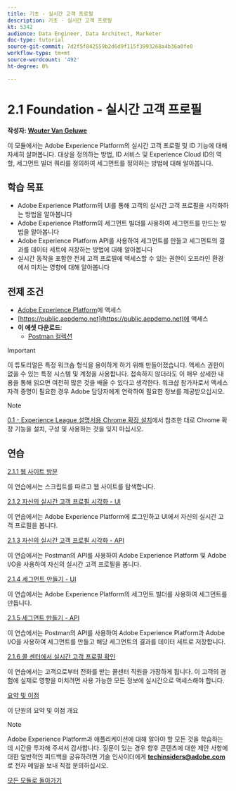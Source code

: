 ```yaml
---
title: 기초 - 실시간 고객 프로필
description: 기초 - 실시간 고객 프로필
kt: 5342
audience: Data Engineer, Data Architect, Marketer
doc-type: tutorial
source-git-commit: 7d2f5f842559b2d6d9f115f3993268a4b36a0fe0
workflow-type: tm+mt
source-wordcount: '492'
ht-degree: 0%

---
```


# 2.1 Foundation - 실시간 고객 프로필

**작성자: [Wouter Van Geluwe](https://www.linkedin.com/in/woutervangeluwe/)**

이 모듈에서는 Adobe Experience Platform의 실시간 고객 프로필 및 ID 기능에 대해 자세히 살펴봅니다. 대상을 정의하는 방법, ID 서비스 및 Experience Cloud ID의 역할, 세그먼트 빌더 쿼리를 정의하여 세그먼트를 정의하는 방법에 대해 알아봅니다.

## 학습 목표

- Adobe Experience Platform의 UI를 통해 고객의 실시간 고객 프로필을 시각화하는 방법을 알아봅니다
- Adobe Experience Platform의 세그먼트 빌더를 사용하여 세그먼트를 만드는 방법을 알아봅니다
- Adobe Experience Platform API를 사용하여 세그먼트를 만들고 세그먼트의 결과를 데이터 세트에 저장하는 방법에 대해 알아봅니다
- 실시간 동작을 포함한 전체 고객 프로필에 액세스할 수 있는 권한이 오프라인 환경에서 미치는 영향에 대해 알아봅니다

## 전제 조건

- [Adobe Experience Platform](https://experience.adobe.com/platform)에 액세스
- [https://public.aepdemo.net](https://public.aepdemo.net)에 액세스
- **이 에셋 다운로드**:
   - [Postman 컬렉션](./../../../assets/postman/postman_profile.zip)

>[!IMPORTANT]
>
>이 튜토리얼은 특정 워크숍 형식을 용이하게 하기 위해 만들어졌습니다. 액세스 권한이 없을 수 있는 특정 시스템 및 계정을 사용합니다. 접속하지 않더라도 이 매우 상세한 내용을 통해 읽으면 여전히 많은 것을 배울 수 있다고 생각한다. 워크샵 참가자로서 액세스 자격 증명이 필요한 경우 Adobe 담당자에게 연락하여 필요한 정보를 제공받으십시오.

>[!NOTE]
>
>[0.1 - Experience League 설명서용 Chrome 확장 설치](../../gettingstarted/gettingstarted/ex1.md)에서 참조한 대로 Chrome 확장 기능을 설치, 구성 및 사용하는 것을 잊지 마십시오.

## 연습

[2.1.1 웹 사이트 방문](./ex1.md)

이 연습에서는 스크립트를 따르고 웹 사이트를 탐색합니다.

[2.1.2 자신의 실시간 고객 프로필 시각화 - UI](./ex2.md)

이 연습에서는 Adobe Experience Platform에 로그인하고 UI에서 자신의 실시간 고객 프로필을 봅니다.

[2.1.3 자신의 실시간 고객 프로필 시각화 - API](./ex3.md)

이 연습에서는 Postman의 API를 사용하여 Adobe Experience Platform 및 Adobe I/O을 사용하여 자신의 실시간 고객 프로필을 봅니다.

[2.1.4 세그먼트 만들기 - UI](./ex4.md)

이 연습에서는 Adobe Experience Platform의 세그먼트 빌더를 사용하여 세그먼트를 만듭니다.

[2.1.5 세그먼트 만들기 - API](./ex5.md)

이 연습에서는 Postman의 API를 사용하여 Adobe Experience Platform과 Adobe I/O을 사용하여 세그먼트를 만들고 해당 세그먼트의 결과를 데이터 세트로 저장합니다.

[2.1.6 콜 센터에서 실시간 고객 프로필 확인](./ex6.md)

이 연습에서는 고객으로부터 전화를 받는 콜센터 직원을 가장하게 됩니다. 이 고객의 경험에 실제로 영향을 미치려면 사용 가능한 모든 정보에 실시간으로 액세스해야 합니다.

[요약 및 이점](./summary.md)

이 단원의 요약 및 이점 개요

>[!NOTE]
>
>Adobe Experience Platform과 애플리케이션에 대해 알아야 할 모든 것을 학습하는 데 시간을 투자해 주셔서 감사합니다. 질문이 있는 경우 향후 콘텐츠에 대한 제안 사항에 대한 일반적인 피드백을 공유하려면 기술 인사이더에게 **techinsiders@adobe.com**&#x200B;로 전자 메일을 보내 직접 문의하십시오.

[모든 모듈로 돌아가기](../../../overview.md)
